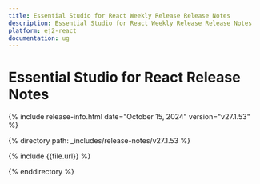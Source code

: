 ```yaml
---
title: Essential Studio for React Weekly Release Release Notes  
description: Essential Studio for React Weekly Release Release Notes  
platform: ej2-react
documentation: ug
---
```


# Essential Studio for React  Release Notes  

{% include release-info.html date="October 15, 2024"  version="v27.1.53" %}

{% directory path: _includes/release-notes/v27.1.53 %}

{% include {{file.url}} %}

{% enddirectory %}